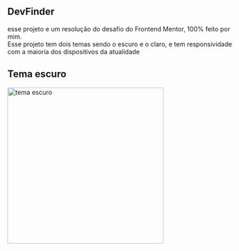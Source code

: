 <section >
   <h1>DevFinder</h1>
   <p>esse projeto e um resolução do desafio do Frontend Mentor, 100% feito por mim. <br/> Esse projeto tem dois temas sendo o escuro e o claro, e tem responsividade com a maioria dos dispositivos da atualidade</p>
   <h1>Tema escuro</h1>
   <img src="https://prnt.sc/1uedezq" width="350" alt="tema escuro">
</section>
